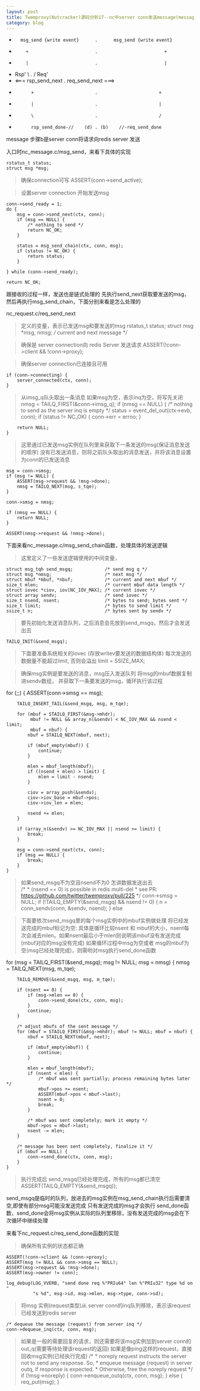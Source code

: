 ```yaml
---
layout: post
title: Twemproxy(Nutcracker)源码分析17--nc中server conn发送message(message 步骤b)
category: blog
---
```


 *       msg_send {write event}      .      msg_send {write event}
 *         +                         .                         +
 *         |                         .                         |
 *    Rsp' \                         .                         /     Req'
 *   <===  rsp_send_next             .             req_send_next     ===>
 *           +                       .                       +
 *           |                       .                       |
 *           \                       .                       /
 *           rsp_send_done-//    (d) . (b)    //-req_send_done
 
 
 message 步骤b是server conn将请求向redis server 发送
 
 入口时nc_message.c/msg_send，来看下具体的实现
 
    rstatus_t status;
    struct msg *msg;

>确保connection可写
    ASSERT(conn->send_active);

>设置server connection 开始发送msg
    
    conn->send_ready = 1;
    do {
        msg = conn->send_next(ctx, conn);
        if (msg == NULL) {
            /* nothing to send */
            return NC_OK;
        }

        status = msg_send_chain(ctx, conn, msg);
        if (status != NC_OK) {
            return status;
        }

    } while (conn->send_ready);

    return NC_OK;
 
跟接收的过程一样，发送也是链式处理的
先执行send_next获取要发送的msg，然后再执行msg_send_chain，下面分别来看是怎么处理的

nc_request.c/req_send_next

>定义的变量，表示已发送msg和要发送的msg
	rstatus_t status;
    struct msg *msg, *nmsg; /* current and next message */

>确保是 server connection向 redis Server 发送请求
    ASSERT(!conn->client && !conn->proxy);

>确保server connection已连接且可用
    
    if (conn->connecting) {
        server_connected(ctx, conn);
    }

>从imsg_q队头取出一条消息
   如果msg为空，表示inq为空，将写先关闭
    nmsg = TAILQ_FIRST(&conn->imsg_q);
    if (nmsg == NULL) {
        /* nothing to send as the server inq is empty */
        status = event_del_out(ctx->evb, conn);
        if (status != NC_OK) {
            conn->err = errno;
        }

        return NULL;
    }

>这里通过已发送msg实例在队列里来获取下一条发送的msg(保证消息发送的顺序)
   没有已发送消息，则将之前队头取出的消息发送，并将该消息设置为conn的已发送消息
   
    msg = conn->smsg;
    if (msg != NULL) {
        ASSERT(msg->request && !msg->done);
        nmsg = TAILQ_NEXT(msg, s_tqe);
    }

    conn->smsg = nmsg;

    if (nmsg == NULL) {
        return NULL;
    }

    ASSERT(nmsg->request && !nmsg->done);
    
    
 下面来看nc_message.c/msg_send_chain函数，处理具体的发送逻辑
 
>这里定义了一些发送逻辑使用的中间变量，
  
    struct msg_tqh send_msgq;            /* send msg q */
    struct msg *nmsg;                    /* next msg */
    struct mbuf *mbuf, *nbuf;            /* current and next mbuf */
    size_t mlen;                         /* current mbuf data length */
    struct iovec *ciov, iov[NC_IOV_MAX]; /* current iovec */
    struct array sendv;                  /* send iovec */
    size_t nsend, nsent;                 /* bytes to send; bytes sent */
    size_t limit;                        /* bytes to send limit */
    ssize_t n;                           /* bytes sent by sendv */

>要先初始化发送消息队列，之后消息会先放到send_msgq，然后才会发送出去
   
    TAILQ_INIT(&send_msgq);
    
>下面要准备系统相关的iovec (存放writev要发送的数据结构体)
   每次发送的数据量不能超过limit, 否则会溢出
   limit = SSIZE_MAX;

>确保msg实例是要发送的消息，msg压入发送队列 
   将msg的mbuf数据复制进sendv数组，
   并获取下一条要发送的msg，循环执行该过程
   
   for (;;) {
        ASSERT(conn->smsg == msg);

        TAILQ_INSERT_TAIL(&send_msgq, msg, m_tqe);

        for (mbuf = STAILQ_FIRST(&msg->mhdr);
             mbuf != NULL && array_n(&sendv) < NC_IOV_MAX && nsend < limit;
             mbuf = nbuf) {
            nbuf = STAILQ_NEXT(mbuf, next);

            if (mbuf_empty(mbuf)) {
                continue;
            }

            mlen = mbuf_length(mbuf);
            if ((nsend + mlen) > limit) {
                mlen = limit - nsend;
            }

            ciov = array_push(&sendv);
            ciov->iov_base = mbuf->pos;
            ciov->iov_len = mlen;

            nsend += mlen;
        }

        if (array_n(&sendv) >= NC_IOV_MAX || nsend >= limit) {
            break;
        }

        msg = conn->send_next(ctx, conn);
        if (msg == NULL) {
            break;
        }
    }

>如果send_msgq不为空且nsend不为0 怎讲数据发送出去  
    /*
     * (nsend == 0) is possible in redis multi-del
     * see PR: https://github.com/twitter/twemproxy/pull/225
     */
    conn->smsg = NULL;
    if (!TAILQ_EMPTY(&send_msgq) && nsend != 0) {
        n = conn_sendv(conn, &sendv, nsend);
    } else 
       
>下面要依次send_msgq里的每个msg实例中的mbuf实例做处理
将已经发送完成的mbuf标记为空:
具体是循环比较nsent 和 mbuf的大小，nsent每次会减去mlen。如果nsent最后小于mlen则说明该mbuf没有发送完成(mbuf对应的msg没有完成)
如果循环过程中msg为空或者 msg的mbuf为空(msg已经处理完成)，则需哟对msg执行send_done函数

       
   for (msg = TAILQ_FIRST(&send_msgq); msg != NULL; msg = nmsg) {
        nmsg = TAILQ_NEXT(msg, m_tqe);

        TAILQ_REMOVE(&send_msgq, msg, m_tqe);

        if (nsent == 0) {
            if (msg->mlen == 0) {
                conn->send_done(ctx, conn, msg);
            }
            continue;
        }

        /* adjust mbufs of the sent message */
        for (mbuf = STAILQ_FIRST(&msg->mhdr); mbuf != NULL; mbuf = nbuf) {
            nbuf = STAILQ_NEXT(mbuf, next);

            if (mbuf_empty(mbuf)) {
                continue;
            }

            mlen = mbuf_length(mbuf);
            if (nsent < mlen) {
                /* mbuf was sent partially; process remaining bytes later */
                mbuf->pos += nsent;
                ASSERT(mbuf->pos < mbuf->last);
                nsent = 0;
                break;
            }

            /* mbuf was sent completely; mark it empty */
            mbuf->pos = mbuf->last;
            nsent -= mlen;
        }

        /* message has been sent completely, finalize it */
        if (mbuf == NULL) {
            conn->send_done(ctx, conn, msg);
        }
    }
    
>执行完成后 send_msgq已经处理完成，所有的msg都已清空
    ASSERT(TAILQ_EMPTY(&send_msgq));
    
    
send_msgq是临时的队列，放进去的msg实例在msg_send_chain执行后需要清空,即使有部分msg可能没发送完成
只有发送完成的msg才会执行 send_done函数，send_done会将msg实例从实际的队列里移除，没有发送完成的msg会在下次循环中继续处理


来看下nc_request.c/req_send_done函数的实现

>确保所有实例的状态都正确

    ASSERT(!conn->client && !conn->proxy);
    ASSERT(msg != NULL && conn->smsg == NULL);
    ASSERT(msg->request && !msg->done);
    ASSERT(msg->owner != conn);

    log_debug(LOG_VVERB, "send done req %"PRIu64" len %"PRIu32" type %d on "
              "s %d", msg->id, msg->mlen, msg->type, conn->sd);

>将msg 实例(request类型)从 server conn的inq队列移除，表示该request 已经发送到redis server

    /* dequeue the message (request) from server inq */
    conn->dequeue_inq(ctx, conn, msg);

>如果是一般的需要回复的请求，则还需要将该msg实例加到server conn的out_q(需要等待处理该request的返回)
 如果是像ping这样的request，直接回收msg实例(已经执行完成)
    /*
     * noreply request instructs the server not to send any response. So,
     * enqueue message (request) in server outq, if response is expected.
     * Otherwise, free the noreply request
     */
    if (!msg->noreply) {
        conn->enqueue_outq(ctx, conn, msg);
    } else {
        req_put(msg);
    }


       